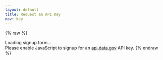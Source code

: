 ```yaml
---
layout: default
title: Request an API Key
nav: key
---
```


{% raw %}
<div id="apidatagov_signup">Loading signup form...</div>
<script type="text/javascript">
  /* * * CONFIGURATION VARIABLES: EDIT BEFORE PASTING INTO YOUR WEBPAGE * * */
  var apiUmbrellaSignupOptions = {
    registrationSource: 'regulations',
    apiKey: 'sxPWKJYXAGaMKMYLU0sAg0wAz4N0PkWxjNj84fAK',
    exampleApiUrl: 'https://api.data.gov/regulations/v3/documents?api_key={{api_key}}&rpp=25&po=0&dct=PR%252BFR&pd=09%257C01%257C14-09%257C30%257C14&encoded=1'
  };

  /* * * DON'T EDIT BELOW THIS LINE * * */
  (function() {
    var apiUmbrella = document.createElement('script'); apiUmbrella.type = 'text/javascript'; apiUmbrella.async = true;
    apiUmbrella.src = 'https://api.data.gov/static/javascripts/signup_embed.js';
    (document.getElementsByTagName('head')[0] || document.getElementsByTagName('body')[0]).appendChild(apiUmbrella);
  })();
</script>
<noscript>Please enable JavaScript to signup for an <a href="http://api.data.gov/">api.data.gov</a> API key.</noscript>
{% endraw %}